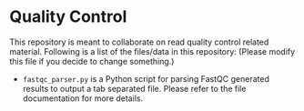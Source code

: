 # Quality Control
This repository is meant to collaborate on read quality control related material. 
Following is a list of the files/data in this repository: (Please modify this file if you decide to change something.)

* `fastqc_parser.py` is a Python script for parsing FastQC generated results to output a tab separated file. Please refer to the file documentation for more details.
